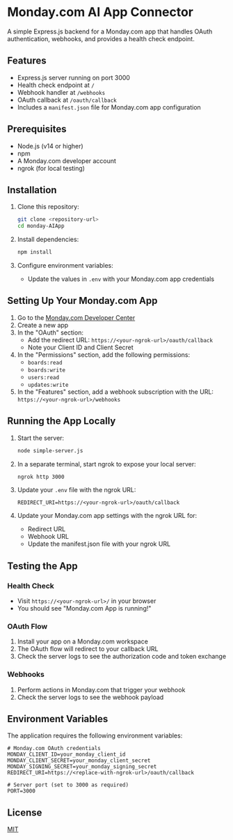 # Monday.com AI App Connector

A simple Express.js backend for a Monday.com app that handles OAuth authentication, webhooks, and provides a health check endpoint.

## Features

- Express.js server running on port 3000
- Health check endpoint at `/`
- Webhook handler at `/webhooks`
- OAuth callback at `/oauth/callback`
- Includes a `manifest.json` file for Monday.com app configuration

## Prerequisites

- Node.js (v14 or higher)
- npm
- A Monday.com developer account
- ngrok (for local testing)

## Installation

1. Clone this repository:
   ```bash
   git clone <repository-url>
   cd monday-AIApp
   ```

2. Install dependencies:
   ```bash
   npm install
   ```

3. Configure environment variables:
   - Update the values in `.env` with your Monday.com app credentials

## Setting Up Your Monday.com App

1. Go to the [Monday.com Developer Center](https://monday.com/developers/apps)
2. Create a new app
3. In the "OAuth" section:
   - Add the redirect URL: `https://<your-ngrok-url>/oauth/callback`
   - Note your Client ID and Client Secret
4. In the "Permissions" section, add the following permissions:
   - `boards:read`
   - `boards:write`
   - `users:read`
   - `updates:write`
5. In the "Features" section, add a webhook subscription with the URL: `https://<your-ngrok-url>/webhooks`

## Running the App Locally

1. Start the server:
   ```bash
   node simple-server.js
   ```

2. In a separate terminal, start ngrok to expose your local server:
   ```bash
   ngrok http 3000
   ```

3. Update your `.env` file with the ngrok URL:
   ```
   REDIRECT_URI=https://<your-ngrok-url>/oauth/callback
   ```

4. Update your Monday.com app settings with the ngrok URL for:
   - Redirect URL
   - Webhook URL
   - Update the manifest.json file with your ngrok URL

## Testing the App

### Health Check
- Visit `https://<your-ngrok-url>/` in your browser
- You should see "Monday.com App is running!"

### OAuth Flow
1. Install your app on a Monday.com workspace
2. The OAuth flow will redirect to your callback URL
3. Check the server logs to see the authorization code and token exchange

### Webhooks
1. Perform actions in Monday.com that trigger your webhook
2. Check the server logs to see the webhook payload

## Environment Variables

The application requires the following environment variables:

```
# Monday.com OAuth credentials
MONDAY_CLIENT_ID=your_monday_client_id
MONDAY_CLIENT_SECRET=your_monday_client_secret
MONDAY_SIGNING_SECRET=your_monday_signing_secret
REDIRECT_URI=https://<replace-with-ngrok-url>/oauth/callback

# Server port (set to 3000 as required)
PORT=3000
```

## License

[MIT](LICENSE)
